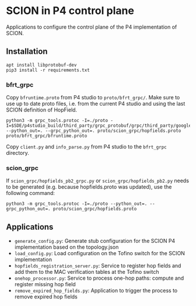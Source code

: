 # SCION in P4 control plane

Applications to configure the control plane of the P4 implementation of SCION. 

## Installation

```
apt install libprotobuf-dev
pip3 install -r requirements.txt
```

### bfrt_grpc

Copy `bfruntime.proto` from P4 studio to `proto/bfrt_grpc/`. Make sure to use up to date proto files, i.e. from the current P4 studio and using the last SCION definition of HopField.
```
python3 -m grpc_tools.protoc -I=./proto -I=$SDE/p4studio_build/third_party/grpc_protobuf/grpc/third_party/googleapis/ --python_out=. --grpc_python_out=. proto/scion_grpc/hopfields.proto proto/bfrt_grpc/bfruntime.proto
```

Copy `client.py` and `info_parse.py` from P4 studio to the `bfrt_grpc` directory.

### scion_grpc

If `scion_grpc/hopfields_pb2_grpc.py` or `scion_grpc/hopfields_pb2.py` needs to be generated (e.g. because hopfields.proto was updated), use the following command:
```
python3 -m grpc_tools.protoc -I=./proto --python_out=. --grpc_python_out=. proto/scion_grpc/hopfields.proto
```

## Applications

- `generate_config.py`: Generate stub configuration for the SCION P4 implementation based on the topology.json
- `load_config.py`: Load configuration on the Tofino switch for the SCION implementation
- `hopfields_registration_server.py`: Service to register hop fields and add them to the MAC verification tables at the Tofino switch
- `onehop_processor.py`: Service to process one-hop paths: compute and register missing hop field
- `remove_expired_hop_fields.py`: Application to trigger the process to remove expired hop fields
